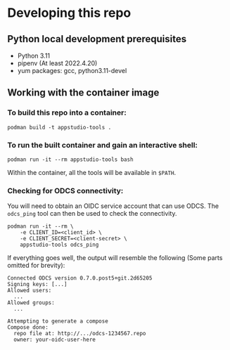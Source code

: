 # Developing this repo

## Python local development prerequisites
* Python 3.11
* pipenv (At least 2022.4.20)
* yum packages: gcc, python3.11-devel

## Working with the container image

### To build this repo into a container:
```
podman build -t appstudio-tools .
```

### To run the built container and gain an interactive shell:
```
podman run -it --rm appstudio-tools bash
```
Within the container, all the tools will be available in `$PATH`.

### Checking for ODCS connectivity:

You will need to obtain an OIDC service account that can use ODCS. The `odcs_ping` tool
can then be used to check the connectivity.
```
podman run -it --rm \
    -e CLIENT_ID=<client_id> \
    -e CLIENT_SECRET=<client-secret> \
    appstudio-tools odcs_ping
```

If everything goes well, the output will resemble the following (Some
parts omitted for brevity):
```
Connected ODCS version 0.7.0.post5+git.2d65205
Signing keys: [...]
Allowed users:
  ...
Allowed groups:
  ...

Attempting to generate a compose
Compose done:
  repo file at: http://.../odcs-1234567.repo
  owner: your-oidc-user-here
```
